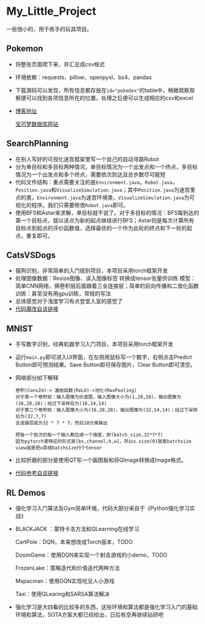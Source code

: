 # My_Little_Project
一些很小的，用于练手的玩具项目。

## Pokemon

- 将整张页面爬下来，并汇总成csv格式

- 环境依赖：requests、pillow、openpyxl、bs4、pandas

- 下载源码可以发现，所有信息都存放在`id="pokedex"`的table中，稍微观察观察便可以找到各项信息所在的位置，处理之后便可以生成相应的csv和excel

- [博客地址](https://micro-han.github.io/2022/01/14/%E5%AE%9D%E5%8F%AF%E6%A2%A6%E6%95%B0%E6%8D%AE%E5%BA%93%E7%88%AC%E8%99%AB/)

  [宝可梦数据库网站](https://pokemondb.net/pokedex/all)

## SearchPlanning

- 在别人写好的可视化迷宫框架里写一个自己的自动寻路Robot
- 分为单目标和多目标两种情况，单目标情况为一个出发点和一个终点，多目标情况为一个出发点和多个终点，需要依次到达且总步数尽可能短
- 代码文件结构：重点需要关注的是`Environment.java`，`Robot.java`，`Position.java`和`VisualizeSimulation.java`；其中`Position.java`为迷宫里点的类，`Environment.java`为迷宫环境类，`VisualizeSimulation.java`为可视化的程序。我们只需要修改`Robot.java`即可。
- 使用BFS和Astar来求解，单目标就不说了。对于多目标的情况：BFS每到达的第一个目标点，就以该点为新的起点继续进行BFS；Astar则是每次计算所有目标点到起点的评价函数值，选择最优的一个作为此轮的终点和下一轮的起点，重复即可。

## CatsVSDogs

- 猫狗识别，非常简单的入门级别项目，本项目采用torch框架开发
- 处理图像数据：Resize图像、读入图像标签 转换成tensor张量供训练
  模型：简单CNN网络，俩卷积层后面跟着三全连接层；简单的前向传播和二值化函数
  训练：甚至没有用gpu训练，常规的写法
- 总体感觉对于浅度学习有点登堂入室的感觉了
- [代码魔改自该链接](https://github.com/xbliuHNU/DogsVsCats)

## MNIST

- 手写数字识别，经典机器学习入门项目，本项目采用torch框架开发

- 运行`main.py`即可进入UI界面，在左侧用鼠标写一个数字，右侧点击Predict Button即可预测结果。Save Button即可保存图片，Clear Button即可清空。

- 网络部分如下解释

  ```
  卷积(Conv2d)-> 激励函数(ReLU)->池化(MaxPooling)
  对于第一个卷积核：输入图像为灰度图，输入图像大小为(1,28,28)，输出图像为(16,28,28)；经过下采样后为(16,14,14)
  对于第二个卷积核：输入图像大小为(16,28,28)，输出图像为(32,14,14)；经过下采样后为(32,7,7)
  全连接层就为32 * 7 * 7，然后10分类输出
  
  把每一个批次的每一个输入都拉成一个维度，即(batch_size,32*7*7)
  因为pytorch里特征的形式是[bs,channel,h,w]，所以x.size(0)就是batchsize
  view就是把x弄成batchsize行个tensor
  ```

- 比较折磨的部分是使用QT写一个画图板和将QImage转换成Image格式。

- [代码参考自该链接](https://github.com/1240117300/MINIST)

## RL Demos

- 强化学习入门算法及Gym简单环境，代码大部分来自于《Python强化学习实战》

- BLACKJACK ：蒙特卡洛方法和QLearning在线学习

  CartPole：DQN，本来想改成Torch版本，TODO

  DoomGame：使用DQN来实现一个射击游戏的小demo，TODO

  FrozenLake：策略迭代和价值迭代两种方法

  Mspacman：使用DQN实现吃豆人小游戏

  Taxi：使用QLearing和SARSA算法解决

- 强化学习是大四看的比较多的东西，这些环境和算法都是强化学习入门的基础环境和算法，SOTA方案大都已经给出，日后有空再继续钻研吧
